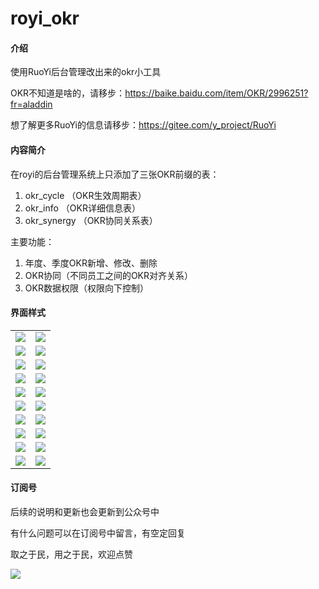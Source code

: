 # royi_okr

#### 介绍
使用RuoYi后台管理改出来的okr小工具

OKR不知道是啥的，请移步：https://baike.baidu.com/item/OKR/2996251?fr=aladdin

想了解更多RuoYi的信息请移步：https://gitee.com/y_project/RuoYi

#### 内容简介

在royi的后台管理系统上只添加了三张OKR前缀的表：

1.  okr_cycle （OKR生效周期表）
2.  okr_info  （OKR详细信息表）
3.  okr_synergy （OKR协同关系表）

主要功能：

1.  年度、季度OKR新增、修改、删除
2.  OKR协同（不同员工之间的OKR对齐关系）
3.  OKR数据权限（权限向下控制）


#### 界面样式



<table>
    <tr>
        <td><img src="https://hoolke.oss-cn-hangzhou.aliyuncs.com/%E4%B8%AA%E4%BA%BAOKR%E6%BC%94%E7%A4%BA2.gif"/></td>
        <td><img src="https://hoolke.oss-cn-hangzhou.aliyuncs.com/%E4%B8%AA%E4%BA%BAOKR%E4%BF%AE%E6%94%B9.png"/></td>
    </tr>
    <tr>
        <td><img src="https://hoolke.oss-cn-hangzhou.aliyuncs.com/%E7%B3%BB%E7%BB%9F%E7%AE%A1%E7%90%86OKR.gif"/></td>
        <td><img src="https://oscimg.oschina.net/oscnet/9124eda87df0e72427cd63f458b813e3363.jpg"/></td>
    </tr>
    <tr>
        <td><img src="https://oscimg.oschina.net/oscnet/438c59467afd0097cfbe9c89db932661687.jpg"/></td>
        <td><img src="https://oscimg.oschina.net/oscnet/72a015041db6843aca7f7b273688cb346f8.jpg"/></td>
    </tr>
	<tr>
        <td><img src="https://oscimg.oschina.net/oscnet/ecb5f1c9929f1933f733f796749b2df73d9.jpg"/></td>
        <td><img src="https://oscimg.oschina.net/oscnet/e4283d500eb10e8dd8701e7742f7facb065.jpg"/></td>
    </tr>	 
    <tr>
        <td><img src="https://oscimg.oschina.net/oscnet/2531dbf419a1b114e1177f8d2a120b8a9c3.jpg"/></td>
        <td><img src="https://oscimg.oschina.net/oscnet/8b740a42dddc1e5a8a150d97c5060df258b.jpg"/></td>
    </tr>
	<tr>
        <td><img src="https://oscimg.oschina.net/oscnet/00e642dc3515919b3760968cc496a12a849.jpg"/></td>
        <td><img src="https://oscimg.oschina.net/oscnet/f72d28a3e60413a4e1b5c7c2f45f962fd65.jpg"/></td>
    </tr>
	<tr>
        <td><img src="https://oscimg.oschina.net/oscnet/19222e495869a2a99fc31c5d2bd4539e1e7.jpg"/></td>
        <td><img src="https://oscimg.oschina.net/oscnet/264d25176f4e22b4b38e95fe6ce73775299.jpg"/></td>
    </tr>
	<tr>
        <td><img src="https://oscimg.oschina.net/oscnet/d85fbb59be27fb33f68bdbb6e8bc967c97b.jpg"/></td>
        <td><img src="https://oscimg.oschina.net/oscnet/bb902d2c54bad02a052e9a05e5f22a93df1.jpg"/></td>
    </tr>
	<tr>
        <td><img src="https://oscimg.oschina.net/oscnet/30cda883bb9a7f74f1454314e64f949942d.jpg"/></td>
        <td><img src="https://oscimg.oschina.net/oscnet/deebaaa8d6b14a419ed5911f49e3f222a6f.jpg"/></td>
    </tr>
	<tr>
        <td><img src="https://oscimg.oschina.net/oscnet/bed2b98a44e7ae820c2885329e711965c28.jpg"/></td>
        <td><img src="https://oscimg.oschina.net/oscnet/up-6d73c2140ce694e3de4c05035fdc1868d4c.png"/></td>
    </tr>
</table>


#### 订阅号

后续的说明和更新也会更新到公众号中

有什么问题可以在订阅号中留言，有空定回复

取之于民，用之于民，欢迎点赞

<img src="https://hoolke.oss-cn-hangzhou.aliyuncs.com/qrcode_for_gh_d7fc67294884_258.jpg"/>